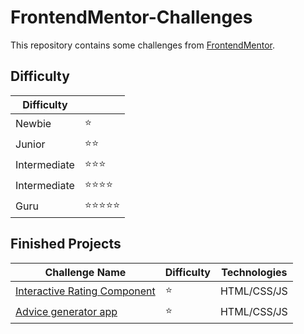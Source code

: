# FrontendMentor-Challenges

This repository contains some challenges from [FrontendMentor](https://www.frontendmentor.io/).

## Difficulty

|Difficulty||    
|----------|----------|                         
|Newbie|⭐|        
|Junior|⭐⭐|
|Intermediate|⭐⭐⭐|       
|Intermediate|⭐⭐⭐⭐|       
|Guru|⭐⭐⭐⭐⭐|

## Finished Projects
|Challenge Name|Difficulty|Technologies|
|----------|----------|----------| 
|[Interactive Rating Component](https://www.frontendmentor.io/challenges/interactive-rating-component-koxpeBUmI)|⭐|HTML/CSS/JS|
|[Advice generator app](https://www.frontendmentor.io/challenges/advice-generator-app-QdUG-13db)|⭐|HTML/CSS/JS|